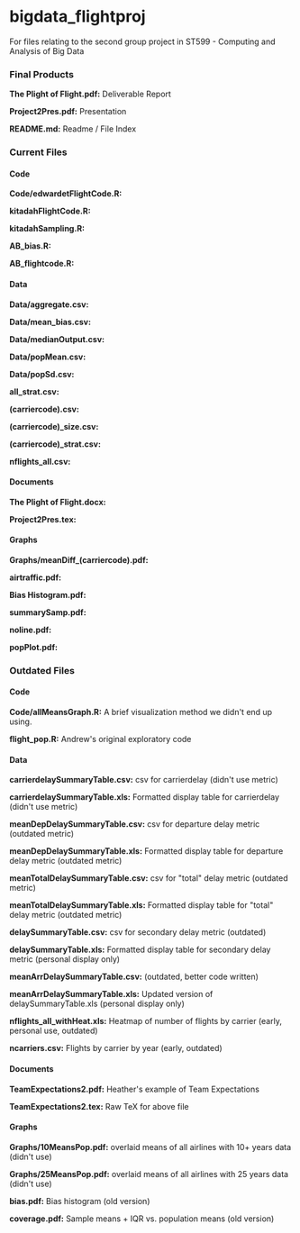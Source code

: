 bigdata_flightproj
==================

For files relating to the second group project in ST599 - Computing and Analysis of Big Data

### Final Products
**The Plight of Flight.pdf:** Deliverable Report

**Project2Pres.pdf:** Presentation

**README.md:** Readme / File Index

### Current Files
#### Code

**Code/edwardetFlightCode.R:**

**kitadahFlightCode.R:**

**kitadahSampling.R:**

**AB_bias.R:**

**AB_flightcode.R:**

#### Data

**Data/aggregate.csv:**

**Data/mean_bias.csv:**

**Data/medianOutput.csv:**

**Data/popMean.csv:**

**Data/popSd.csv:**

**all_strat.csv:**

**(carriercode).csv:**

**(carriercode)_size.csv:**

**(carriercode)_strat.csv:**

**nflights_all.csv:**

#### Documents
**The Plight of Flight.docx:**

**Project2Pres.tex:**

#### Graphs
**Graphs/meanDiff_(carriercode).pdf:**

**airtraffic.pdf:**

**Bias Histogram.pdf:**

**summarySamp.pdf:**

**noline.pdf:**

**popPlot.pdf:**

### Outdated Files
#### Code
**Code/allMeansGraph.R:** A brief visualization method we didn't end up using.

**flight_pop.R:** Andrew's original exploratory code

#### Data
**carrierdelaySummaryTable.csv:** csv for carrierdelay (didn't use metric)

**carrierdelaySummaryTable.xls:** Formatted display table for carrierdelay (didn't use metric)

**meanDepDelaySummaryTable.csv:** csv for departure delay metric (outdated metric)

**meanDepDelaySummaryTable.xls:** Formatted display table for departure delay metric (outdated metric)

**meanTotalDelaySummaryTable.csv:** csv for "total" delay metric (outdated metric)

**meanTotalDelaySummaryTable.xls:** Formatted display table for "total" delay metric (outdated metric)

**delaySummaryTable.csv:** csv for secondary delay metric (outdated)

**delaySummaryTable.xls:** Formatted display table for secondary delay metric (personal display only)

**meanArrDelaySummaryTable.csv:** (outdated, better code written)

**meanArrDelaySummaryTable.xls:** Updated version of delaySummaryTable.xls (personal display only)

**nflights_all_withHeat.xls:** Heatmap of number of flights by carrier (early, personal use, outdated)

**ncarriers.csv:** Flights by carrier by year (early, outdated)

#### Documents
**TeamExpectations2.pdf:** Heather's example of Team Expectations

**TeamExpectations2.tex:** Raw TeX for above file
	

#### Graphs
**Graphs/10MeansPop.pdf:** overlaid means of all airlines with 10+ years data (didn't use)

**Graphs/25MeansPop.pdf:** overlaid means of all airlines with 25 years data (didn't use)

**bias.pdf:** Bias histogram (old version)

**coverage.pdf:** Sample means + IQR vs. population means (old version)
